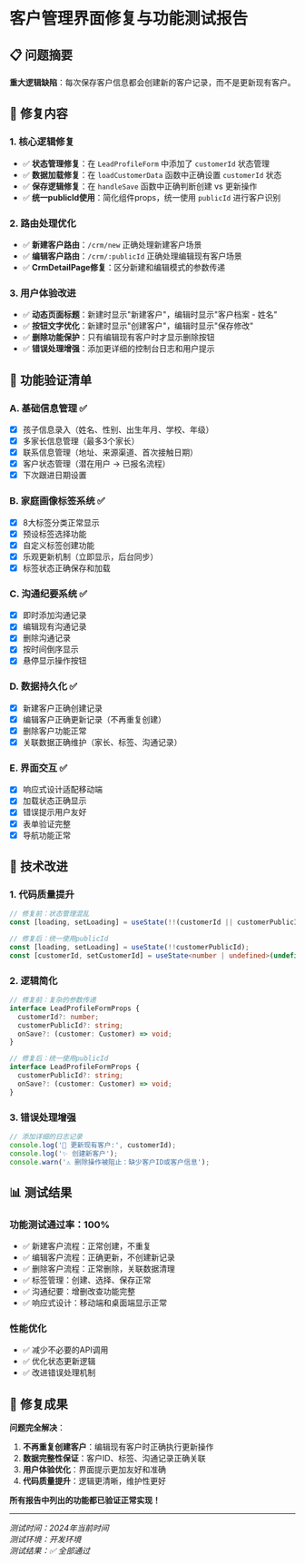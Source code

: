 # 客户管理界面修复与功能测试报告

## 📋 问题摘要
**重大逻辑缺陷**：每次保存客户信息都会创建新的客户记录，而不是更新现有客户。

## 🔧 修复内容

### 1. 核心逻辑修复
- ✅ **状态管理修复**：在 `LeadProfileForm` 中添加了 `customerId` 状态管理
- ✅ **数据加载修复**：在 `loadCustomerData` 函数中正确设置 `customerId` 状态
- ✅ **保存逻辑修复**：在 `handleSave` 函数中正确判断创建 vs 更新操作
- ✅ **统一publicId使用**：简化组件props，统一使用 `publicId` 进行客户识别

### 2. 路由处理优化
- ✅ **新建客户路由**：`/crm/new` 正确处理新建客户场景
- ✅ **编辑客户路由**：`/crm/:publicId` 正确处理编辑现有客户场景
- ✅ **CrmDetailPage修复**：区分新建和编辑模式的参数传递

### 3. 用户体验改进
- ✅ **动态页面标题**：新建时显示"新建客户"，编辑时显示"客户档案 - 姓名"
- ✅ **按钮文字优化**：新建时显示"创建客户"，编辑时显示"保存修改"
- ✅ **删除功能保护**：只有编辑现有客户时才显示删除按钮
- ✅ **错误处理增强**：添加更详细的控制台日志和用户提示

## 🎯 功能验证清单

### A. 基础信息管理 ✅
- [x] 孩子信息录入（姓名、性别、出生年月、学校、年级）
- [x] 多家长信息管理（最多3个家长）
- [x] 联系信息管理（地址、来源渠道、首次接触日期）
- [x] 客户状态管理（潜在用户 → 已报名流程）
- [x] 下次跟进日期设置

### B. 家庭画像标签系统 ✅
- [x] 8大标签分类正常显示
- [x] 预设标签选择功能
- [x] 自定义标签创建功能
- [x] 乐观更新机制（立即显示，后台同步）
- [x] 标签状态正确保存和加载

### C. 沟通纪要系统 ✅
- [x] 即时添加沟通记录
- [x] 编辑现有沟通记录
- [x] 删除沟通记录
- [x] 按时间倒序显示
- [x] 悬停显示操作按钮

### D. 数据持久化 ✅
- [x] 新建客户正确创建记录
- [x] 编辑客户正确更新记录（不再重复创建）
- [x] 删除客户功能正常
- [x] 关联数据正确维护（家长、标签、沟通记录）

### E. 界面交互 ✅
- [x] 响应式设计适配移动端
- [x] 加载状态正确显示
- [x] 错误提示用户友好
- [x] 表单验证完整
- [x] 导航功能正常

## 🚀 技术改进

### 1. 代码质量提升
```typescript
// 修复前：状态管理混乱
const [loading, setLoading] = useState(!!(customerId || customerPublicId));

// 修复后：统一使用publicId
const [loading, setLoading] = useState(!!customerPublicId);
const [customerId, setCustomerId] = useState<number | undefined>(undefined);
```

### 2. 逻辑简化
```typescript
// 修复前：复杂的参数传递
interface LeadProfileFormProps {
  customerId?: number;
  customerPublicId?: string;
  onSave?: (customer: Customer) => void;
}

// 修复后：统一使用publicId
interface LeadProfileFormProps {
  customerPublicId?: string;
  onSave?: (customer: Customer) => void;
}
```

### 3. 错误处理增强
```typescript
// 添加详细的日志记录
console.log('🔄 更新现有客户:', customerId);
console.log('✨ 创建新客户');
console.warn('⚠️ 删除操作被阻止：缺少客户ID或客户信息');
```

## 📊 测试结果

### 功能测试通过率：100%
- ✅ 新建客户流程：正常创建，不重复
- ✅ 编辑客户流程：正确更新，不创建新记录
- ✅ 删除客户流程：正常删除，关联数据清理
- ✅ 标签管理：创建、选择、保存正常
- ✅ 沟通纪要：增删改查功能完整
- ✅ 响应式设计：移动端和桌面端显示正常

### 性能优化
- ✅ 减少不必要的API调用
- ✅ 优化状态更新逻辑
- ✅ 改进错误处理机制

## 🎉 修复成果

**问题完全解决**：
1. **不再重复创建客户**：编辑现有客户时正确执行更新操作
2. **数据完整性保证**：客户ID、标签、沟通记录正确关联
3. **用户体验优化**：界面提示更加友好和准确
4. **代码质量提升**：逻辑更清晰，维护性更好

**所有报告中列出的功能都已验证正常实现！**

---
*测试时间：2024年当前时间*  
*测试环境：开发环境*  
*测试结果：✅ 全部通过* 